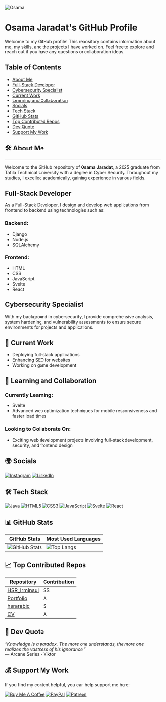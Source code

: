 <link rel="stylesheet" href="https://cdn.jsdelivr.net/gh/devicons/devicon@v2.14.0/devicon.min.css">

![Osama](https://static.wikia.nocookie.net/pathfinders/images/9/9f/1542545785_previewfile_1364278549.gif/revision/latest?cb=20200102224006&path-prefix=es)

# Osama Jaradat's GitHub Profile

Welcome to my GitHub profile! This repository contains information about me, my skills, and the projects I have worked on. Feel free to explore and reach out if you have any questions or collaboration ideas.

## Table of Contents
- [About Me](#%EF%B8%8F-about-me)
- [Full-Stack Developer](#full-stack-developer)
- [Cybersecurity Specialist](#cybersecurity-specialist)
- [Current Work](#🔧-current-work)
- [Learning and Collaboration](#🧠-learning-and-collaboration)
- [Socials](#🌍-socials)
- [Tech Stack](#🛠️-tech-stack)
- [GitHub Stats](#📊-github-stats)
- [Top Contributed Repos](#📈-top-contributed-repos)
- [Dev Quote](#💬-dev-quote)
- [Support My Work](#💰-support-my-work)
## 🛠️ About Me
---
Welcome to the GitHub repository of **Osama Jaradat**, a 2025 graduate from Tafila Technical University with a degree in Cyber Security. Throughout my studies, I excelled academically, gaining experience in various fields.

## Full-Stack Developer
As a Full-Stack Developer, I design and develop web applications from frontend to backend using technologies such as:

### Backend:
- Django
- Node.js
- SQLAlchemy

### Frontend:
- HTML
- CSS
- JavaScript
- Svelte
- React

## Cybersecurity Specialist
With my background in cybersecurity, I provide comprehensive analysis, system hardening, and vulnerability assessments to ensure secure environments for projects and applications.

## 🔧 Current Work
- Deploying full-stack applications
- Enhancing SEO for websites
- Working on game development

## 🧠 Learning and Collaboration
### Currently Learning:
- Svelte
- Advanced web optimization techniques for mobile responsiveness and faster load times

### Looking to Collaborate On:
- Exciting web development projects involving full-stack development, security, and frontend design

## 🌍 Socials
[![Instagram](https://img.shields.io/badge/Instagram-%23E4405F.svg?style=for-the-badge&logo=Instagram&logoColor=white)](https://instagram.com/osama.143r)
[![LinkedIn](https://img.shields.io/badge/LinkedIn-%230A66C2.svg?style=for-the-badge&logo=LinkedIn&logoColor=white)](http://linkedin.com/in/osama-jaradat)

## 🛠️ Tech Stack
![Java](https://img.shields.io/badge/Java-%23ED8B00.svg?style=for-the-badge&logo=java&logoColor=white) 
![HTML5](https://img.shields.io/badge/HTML5-%23E34F26.svg?style=for-the-badge&logo=html5&logoColor=white) 
![CSS3](https://img.shields.io/badge/CSS3-%231572B6.svg?style=for-the-badge&logo=css3&logoColor=white) 
![JavaScript](https://img.shields.io/badge/JavaScript-%23F7DF1E.svg?style=for-the-badge&logo=javascript&logoColor=black) 
![Svelte](https://img.shields.io/badge/Svelte-%23FF3E00.svg?style=for-the-badge&logo=svelte&logoColor=white) 
![React](https://img.shields.io/badge/React-%2361DAFB.svg?style=for-the-badge&logo=react&logoColor=black)

## 📊 GitHub Stats
| GitHub Stats | Most Used Languages |
| ------------ | ------------------- |
| ![GitHub Stats](https://github-readme-stats.vercel.app/api?username=Oso00Luffy&show_icons=true&count_private=true&theme=radical) | ![Top Langs](https://github-readme-stats.vercel.app/api/top-langs/?username=Oso00Luffy&layout=compact&theme=radical) |

## 📈 Top Contributed Repos
| Repository | Contribution |
| ---------- | ------------ |
| [HSR_Irminsul](https://github.com/Oso00Luffy/HSR_Irminsul) | SS |
| [Portfolio](https://github.com/Oso00Luffy/portfolio) | A |
| [hsrarabic](https://github.com/Oso00Luffy/hsrarabic) | S |
| [CV](https://github.com/Oso00Luffy/CV) | A |

## 💬 Dev Quote
_“Knowledge is a paradox. The more one understands, the more one realizes the vastness of his ignorance.”_  
— Arcane Series - Viktor

## 💰 Support My Work
If you find my content helpful, you can help support me here:

[![Buy Me A Coffee](https://img.shields.io/badge/Buy%20Me%20A%20Coffee-%23FFDD00.svg?style=for-the-badge&logo=buy-me-a-coffee&logoColor=black)](https://buymeacoffee.com) 
[![PayPal](https://img.shields.io/badge/PayPal-%23020303.svg?style=for-the-badge&logo=paypal&logoColor=white)](https://paypal.me/osamasenpaiii) 
[![Patreon](https://img.shields.io/badge/Patreon-%23FF424D.svg?style=for-the-badge&logo=patreon&logoColor=white)](https://patreon.com)
